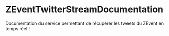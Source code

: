 # ZEventTwitterStreamDocumentation
Documentation du service permettant de récupérer les tweets du ZEvent en temps réel !

